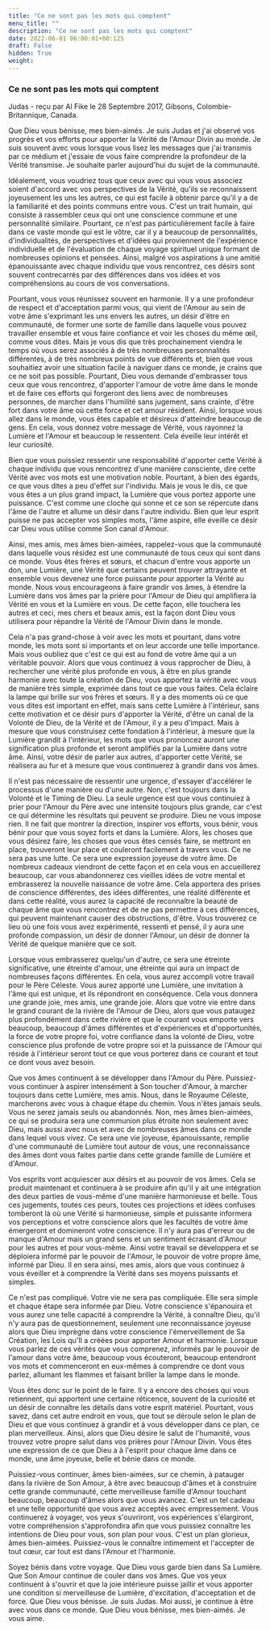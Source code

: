 ```yaml
---
title: "Ce ne sont pas les mots qui comptent"
menu_title: ""
description: "Ce ne sont pas les mots qui comptent"
date: 2022-06-01 06:00:01+00:125
draft: False
hidden: True
weight:
---
```

### Ce ne sont pas les mots qui comptent

Judas - reçu par Al Fike le 28 Septembre 2017, Gibsons, Colombie-Britannique, Canada.

Que Dieu vous bénisse, mes bien-aimés. Je suis Judas et j'ai observé vos progrès et vos efforts pour apporter la Vérité de l'Amour Divin au monde. Je suis souvent avec vous lorsque vous lisez les messages que j'ai transmis par ce médium et j'essaie de vous faire comprendre la profondeur de la Vérité transmise. Je souhaite parler aujourd'hui du sujet de la communauté.

Idéalement, vous voudriez tous que ceux avec qui vous vous associez soient d'accord avec vos perspectives de la Vérité, qu'ils se reconnaissent joyeusement les uns les autres, ce qui est facile à obtenir parce qu'il y a de la familiarité et des points communs entre vous. C'est un trait humain, qui consiste à rassembler ceux qui ont une conscience commune et une personnalité similaire. Pourtant, ce n'est pas particulièrement facile à faire dans ce vaste monde qui est le vôtre, car il y a beaucoup de personnalités, d'individualités, de perspectives et d'idées qui proviennent de l'expérience individuelle et de l'évaluation de chaque voyage spirituel unique formant de nombreuses opinions et pensées. Ainsi, malgré vos aspirations à une amitié épanouissante avec chaque individu que vous rencontrez, ces désirs sont souvent contrecarrés par des différences dans vos idées et vos compréhensions au cours de vos conversations.

Pourtant, vous vous réunissez souvent en harmonie. Il y a une profondeur de respect et d'acceptation parmi vous, qui vient de l'Amour au sein de votre âme s'exprimant les uns envers les autres, un désir d'être en communauté, de former une sorte de famille dans laquelle vous pouvez travailler ensemble et vous faire confiance et voir les choses du même œil, comme vous dites. Mais je vous dis que très prochainement viendra le temps où vous serez associés à de très nombreuses personnalités différentes, à de très nombreux points de vue différents et, bien que vous souhaitiez avoir une situation facile à naviguer dans ce monde, je crains que ce ne soit pas possible. Pourtant, Dieu vous demande d'embrasser tous ceux que vous rencontrez, d'apporter l'amour de votre âme dans le monde et de faire ces efforts qui forgeront des liens avec de nombreuses personnes, de marcher dans l'humilité sans jugement, sans crainte, d'être fort dans votre âme où cette force et cet amour résident. Ainsi, lorsque vous allez dans le monde, vous êtes capable et désireux d'atteindre beaucoup de gens. En cela, vous donnez votre message de Vérité, vous rayonnez la Lumière et l'Amour et beaucoup le ressentent. Cela éveille leur intérêt et leur curiosité.

Bien que vous puissiez ressentir une responsabilité d'apporter cette Vérité à chaque individu que vous rencontrez d'une manière consciente, dire cette Vérité avec vos mots est une motivation noble. Pourtant, à bien des égards, ce que vous dites a peu d'effet sur l'individu. Mais je vous le dis, ce que vous êtes a un plus grand impact, la Lumière que vous portez apporte une puissance. C'est comme une cloche qui sonne et ce son se répercute dans l'âme de l'autre et allume un désir dans l'autre individu. Bien que leur esprit puisse ne pas accepter vos simples mots, l'âme aspire, elle éveille ce désir car Dieu vous utilise comme Son canal d'Amour.

Ainsi, mes amis, mes âmes bien-aimées, rappelez-vous que la communauté dans laquelle vous résidez est une communauté de tous ceux qui sont dans ce monde. Vous êtes frères et sœurs, et chacun d'entre vous apporte un don, une Lumière, une Vérité que certains peuvent trouver attrayante et ensemble vous devenez une force puissante pour apporter la Vérité au monde. Nous vous encourageons à faire grandir vos âmes, à étendre la Lumière dans vos âmes par la prière pour l'Amour de Dieu qui amplifiera la Vérité en vous et la Lumière en vous. De cette façon, elle touchera les autres et ceci, mes chers et beaux amis, est la façon dont Dieu vous utilisera pour répandre la Vérité de l'Amour Divin dans le monde.

Cela n'a pas grand-chose à voir avec les mots et pourtant, dans votre monde, les mots sont si importants et on leur accorde une telle importance. Mais vous oubliez que c'est ce qui est au fond de votre âme qui a un véritable pouvoir. Alors que vous continuez à vous rapprocher de Dieu, à rechercher une vérité plus profonde en vous, à être en plus grande harmonie avec toute la création de Dieu, vous apportez la vérité avec vous de manière très simple, exprimée dans tout ce que vous faites. Cela éclaire la lampe qui brille sur vos frères et sœurs. Il y a des moments où ce que vous dites est important en effet, mais sans cette Lumière à l'intérieur, sans cette motivation et ce désir purs d'apporter la Vérité, d'être un canal de la Volonté de Dieu, de la Vérité et de l'Amour, il y a peu d'impact. Mais à mesure que vous construisez cette fondation à l'intérieur, à mesure que la Lumière grandit à l'intérieur, les mots que vous prononcez auront une signification plus profonde et seront amplifiés par la Lumière dans votre âme. Ainsi, votre désir de parler aux autres, d'apporter cette Vérité, se réalisera au fur et à mesure que vous continuerez à grandir dans vos âmes.

Il n'est pas nécessaire de ressentir une urgence, d'essayer d'accélérer le processus d'une manière ou d'une autre. Non, c'est toujours dans la Volonté et le Timing de Dieu. La seule urgence est que vous continuiez à prier pour l'Amour du Père avec une intensité toujours plus grande, car c'est ce qui détermine les résultats qui peuvent se produire. Dieu ne vous impose rien. Il ne fait que montrer la direction, inspirer vos efforts, vous bénir, vous bénir pour que vous soyez forts et dans la Lumière. Alors, les choses que vous désirez faire, les choses que vous êtes censés faire, se mettront en place, trouveront leur place et couleront facilement à travers vous. Ce ne sera pas une lutte. Ce sera une expression joyeuse de votre âme. De nombreux cadeaux viendront de cette façon et en cela vous en accueillerez beaucoup, car vous abandonnerez ces vieilles idées de votre mental et embrasserez la nouvelle naissance de votre âme. Cela apportera des prises de conscience différentes, des idées différentes, une réalité différente et dans cette réalité, vous aurez la capacité de reconnaître la beauté de chaque âme que vous rencontrez et de ne pas permettre à ces différences, qui peuvent maintenant causer des obstructions, d'être. Vous trouverez ce lieu où une fois vous avez expérimenté, ressenti et pensé, il y aura une profonde compassion, un désir de donner l'Amour, un désir de donner la Vérité de quelque manière que ce soit.

Lorsque vous embrasserez quelqu'un d'autre, ce sera une étreinte significative, une étreinte d'amour, une étreinte qui aura un impact de nombreuses façons différentes. En cela, vous aurez accompli votre travail pour le Père Céleste. Vous aurez apporté une Lumière, une invitation à l'âme qui est unique, et ils répondront en conséquence. Cela vous donnera une grande joie, mes amis, une grande joie. Alors que votre vie entre dans le grand courant de la rivière de l'Amour de Dieu, alors que vous pataugez plus profondément dans cette rivière et que le courant vous emporte vers beaucoup, beaucoup d'âmes différentes et d'expériences et d'opportunités, la force de votre propre foi, votre confiance dans la volonté de Dieu, votre conscience plus profonde de votre propre soi et la puissance de l'Amour qui réside à l'intérieur seront tout ce que vous porterez dans ce courant et tout ce dont vous avez besoin.

Que vos âmes continuent à se développer dans l'Amour du Père. Puissiez-vous continuer à aspirer intensément à Son toucher d'Amour, à marcher toujours dans cette Lumière, mes amis. Nous, dans le Royaume Céleste, marcherons avec vous à chaque étape du chemin. Vous n'êtes jamais seuls. Vous ne serez jamais seuls ou abandonnés. Non, mes âmes bien-aimées, ce qui se produira sera une communion plus étroite non seulement avec Dieu, mais aussi avec nous et avec de nombreuses âmes dans ce monde dans lequel vous vivez. Ce sera une vie joyeuse, épanouissante, remplie d'une communauté de Lumière tout autour de vous, une reconnaissance des âmes dont vous faites partie dans cette grande famille de Lumière et d'Amour.

Vos esprits vont acquiescer aux désirs et au pouvoir de vos âmes. Cela se produit maintenant et continuera à se produire afin qu'il y ait une intégration des deux parties de vous-même d'une manière harmonieuse et belle. Tous ces jugements, toutes ces peurs, toutes ces projections et idées confuses tomberont là où une Vérité si harmonieuse, simple et puissante informera vos perceptions et votre conscience alors que les facultés de votre âme émergeront et domineront votre conscience. Il n'y aura pas d'erreur ou de manque d'Amour mais un grand sens et un sentiment écrasant d'Amour pour les autres et pour vous-même. Ainsi votre travail se développera et se déploiera informé par le pouvoir de l'Amour, le pouvoir de votre propre âme, informé par Dieu. Il en sera ainsi, mes amis, alors que vous continuez à vous éveiller et à comprendre la Vérité dans ses moyens puissants et simples.

Ce n'est pas compliqué. Votre vie ne sera pas compliquée. Elle sera simple et chaque étape sera informée par Dieu. Votre conscience s'épanouira et vous aurez une telle capacité à comprendre la Vérité, à connaître Dieu, qu'il n'y aura pas de questionnement, seulement une reconnaissance joyeuse alors que Dieu imprègne dans votre conscience l'émerveillement de Sa Création, les Lois qu'Il a créées pour apporter Amour et harmonie. Lorsque vous parlez de ces vérités que vous comprenez, informés par le pouvoir de l'amour dans votre âme, beaucoup vous écouteront, beaucoup entendront vos mots et commenceront en eux-mêmes à comprendre ce dont vous parlez, allumant les flammes et faisant briller la lampe dans le monde.

Vous êtes donc sur le point de le faire. Il y a encore des choses qui vous retiennent, qui apportent une certaine réticence, souvent de la curiosité et un désir de connaître les détails dans votre esprit matériel. Pourtant, vous savez, dans cet autre endroit en vous, que tout se déroule selon le plan de Dieu et que vous continuez à grandir et à vous développer dans ce plan, ce plan merveilleux. Ainsi, alors que Dieu désire le salut de l'humanité, vous trouvez votre propre salut dans vos prières pour l'Amour Divin. Vous êtes une expression de ce que Dieu a à l'esprit pour chaque âme dans ce monde, une âme joyeuse, belle et bénie dans ce monde.

Puissiez-vous continuer, âmes bien-aimées, sur ce chemin, à patauger dans la rivière de Son Amour, à être avec beaucoup d'âmes et à construire cette grande communauté, cette merveilleuse famille d'Amour touchant beaucoup, beaucoup d'âmes alors que vous avancez. C'est un tel cadeau et une telle opportunité que vous avez acceptés avec empressement. Vous continuerez à voyager, vos yeux s'ouvriront, vos expériences s'élargiront, votre compréhension s'approfondira afin que vous puissiez connaître les intentions de Dieu pour vous, son plan pour vous. C'est un plan glorieux, âmes bien-aimées. Puissiez-vous le connaître intimement et l'accepter de tout cœur, car tout est dans l'Amour et l'harmonie.

Soyez bénis dans votre voyage. Que Dieu vous garde bien dans Sa Lumière. Que Son Amour continue de couler dans vos âmes. Que vos yeux continuent à s'ouvrir et que la joie intérieure puisse jaillir et vous apporter une condition si merveilleuse de Lumière, d'excitation, d'acceptation et de force. Que Dieu vous bénisse. Je suis Judas. Moi aussi, je continue à être avec vous dans ce monde. Que Dieu vous bénisse, mes bien-aimés. Je vous aime.

